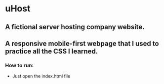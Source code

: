 # uHost

## A fictional server hosting company website.

## A responsive mobile-first webpage that I used to practice all the CSS I learned.

### How to run:
  * Just open the index.html file
